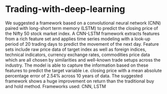 # Trading-with-deep-learning

We suggested a framework based on a convolutional neural network (CNN) paired with long-short term memory (LSTM) to predict the closing price of the Nifty 50 stock market index. A CNN-LSTM framework extracts features from a rich feature set and applies time series modeling with a look-up period of 20 trading days to predict the movement of the next day. Feature sets include raw price data of target index as well as foreign indices, technical indicators, currency exchange rates, commodities price data which are all chosen by similarities and well-known trade setups across the industry. The model is able to capture the information based on these features to predict the target variable i.e. closing price with a mean absolute percentage error of 2.54% across 10 years of data. The suggested framework shows a huge improvement on return than the traditional buy and hold method.
Frameworks used: CNN, LSTM
